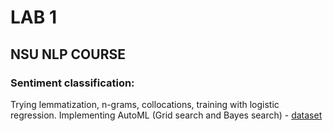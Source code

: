 # LAB 1
## NSU NLP COURSE
### Sentiment classification:
Trying lemmatization, n-grams, collocations, training with logistic regression. Implementing AutoML (Grid search and Bayes search) - [dataset](https://www.kaggle.com/datasets/thorinhood/russian-twitter-sentiment) 

